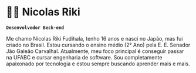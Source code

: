 # 👨‍💻 Nicolas Riki
**`Desenvolvedor Beck-end`**

Me chamo Nicolas Riki Fudihala, tenho 16 anos e nasci no Japão, mas fui criado no Brasil. Estou cursando o ensino médio (2° Ano) pela E. E. Senador Jão Galeão Carvalhal. Atualmente, meu foco principal é conseguir passar na UFABC e cursar engenharia de software. Sou completamente apaixonado por tecnologia e estou sempre buscando aprender mais e mais.

  

